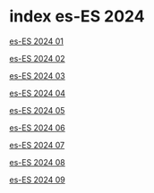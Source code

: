 # index es-ES 2024

<a href="./01">es-ES 2024 01</a>

<a href="./02">es-ES 2024 02</a>

<a href="./03">es-ES 2024 03</a>

<a href="./04">es-ES 2024 04</a>

<a href="./05">es-ES 2024 05</a>

<a href="./06">es-ES 2024 06</a>

<a href="./07">es-ES 2024 07</a>

<a href="./08">es-ES 2024 08</a>

<a href="./09">es-ES 2024 09</a>
